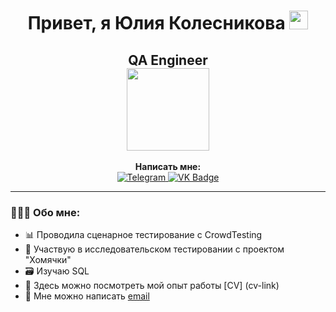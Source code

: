 <div id="hello" align="center">
<h1>
  Привет, я Юлия Колесникова
  <img src="https://media.giphy.com/media/hvRJCLFzcasrR4ia7z/giphy.gif" width="30px"/>
</h1>
</div>
<div id="hello" align="center"> 
<h2>
  QA Engineer <br/>
  <img src="https://media.giphy.com/media/gDPxwdP6SKFnsWDJ2u/giphy.gif" width="132"/>
</h2> 
</div>
<div id="contactme" align="center">
   <b>Написать мне:</b>
 </div>
<div id="badges" align="center">


  <a href="https://t.me/yulutik/">
 <img src="https://img.shields.io/badge/Telegram-blue?logo=telegram&logoColor=white&style=for-the-badge" alt="Telegram" alt="Telegram Badge"/>
</a>
 
  <a href="https://vk.com/yakolesnikova">
 <img src="https://img.shields.io/badge/-Vkontakte-003f5c?style=for-the-badge&logo=Vk" alt="VK Badge"/>
</a>
 </div>
 <div id="count" align="center">
 <img src="https://komarev.com/ghpvc/?username=yulutik&style=flat-square&color=blue" alt=""/>
 </div>

***

### 👩🏻‍💻 Обо мне:
- 📊 Проводила сценарное тестирование с CrowdTesting
- 🐹 Участвую в исследовательском тестировании с проектом "Хомячки"
- 🗃️ Изучаю SQL
- 🧮 Здесь можно посмотреть мой опыт работы [CV] (cv-link)
- 💌 Мне можно написать [email](mailto:malina611@gmail.com)
